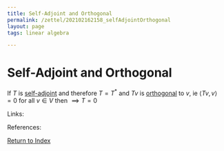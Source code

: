 ```yaml
---
title: Self-Adjoint and Orthogonal
permalink: /zettel/202102162158_selfAdjointOrthogonal
layout: page
tags: linear algebra

---
```

# Self-Adjoint and Orthogonal

If $T$ is [self-adjoint](202102162040_selfAdjointOperator) and therefore $T = T^*$ and $T v$ is [orthogonal](202102141725_orthogonalDefinition) to $v$, ie $\langle T v,v \rangle = 0$
for all $v \in V$ then $\implies T = 0$

Links: 

References: 

[Return to Index](index)